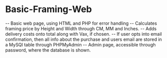 # Basic-Framing-Web
-- Basic web page, using HTML and PHP for error handling
-- Calculates framing price by Height and Width through CM, MM and Inches.
-- Adds delivery costs onto total along with Vax, if chosen.
-- If user opts into email confirmation, then all info about the purchase and users email are stored in a MySQl table through PHPMyAdmin
-- Admin page, accessible through password, where the database is shown.
